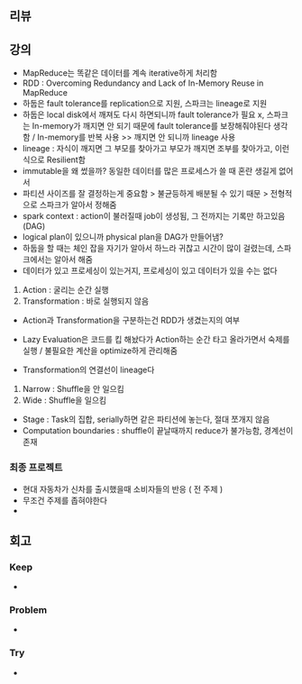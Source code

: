 ## 리뷰

## 강의
- MapReduce는 똑같은 데이터를 계속 iterative하게 처리함
- RDD : Overcoming Redundancy and Lack of In-Memory Reuse in MapReduce
- 하둡은 fault tolerance를 replication으로 지원, 스파크는 lineage로 지원
- 하둡은 local disk에서 깨져도 다시 하면되니까 fault tolerance가 필요 x, 스파크는 In-memory가 깨지면 안 되기 때문에 fault tolerance를 보장해줘야된다 생각함 / In-memory를 반복 사용 >> 깨지면 안 되니까 lineage 사용
- lineage : 자식이 깨지면 그 부모를 찾아가고 부모가 깨지면 조부를 찾아가고, 이런식으로 Resilient함
- immutable을 왜 썼을까? 동일한 데이터를 많은 프로세스가 쓸 때 혼란 생길게 없어서
- 파티션 사이즈를 잘 결정하는게 중요함 > 불균등하게 배분될 수 있기 때문 > 전형적으로 스파크가 알아서 정해줌
- spark context : action이 불러질때 job이 생성됨, 그 전까지는 기록만 하고있음(DAG)
- logical plan이 있으니까 physical plan을 DAG가 만들어냄?
- 하둡을 할 때는 체인 잡을 자기가 알아서 하느라 귀찮고 시간이 많이 걸렸는데, 스파크에서는 알아서 해줌
- 데이터가 있고 프로세싱이 있는거지, 프로세싱이 있고 데이터가 있을 수는 없다
  
1. Action : 굴리는 순간 실행
2. Transformation : 바로 실행되지 않음
- Action과 Transformation을 구분하는건 RDD가 생겼는지의 여부

- Lazy Evaluation은 코드를 킵 해놨다가 Action하는 순간 타고 올라가면서 숙제를 실행 / 불필요한 계산을 optimize하게 관리해줌
- Transformation의 연결선이 lineage다

1. Narrow : Shuffle을 안 일으킴
2. Wide : Shuffle을 일으킴

- Stage : Task의 집합, serially하면 같은 파티션에 놓는다, 절대 쪼개지 않음
- Computation boundaries : shuffle이 끝날때까지 reduce가 불가능함, 경계선이 존재

### 최종 프로젝트
- 현대 자동차가 신차를 출시했을때 소비자들의 반응 ( 전 주제 )
- 무조건 주제를 좁혀야한다
- 



## 회고
  
### Keep
- 

### Problem
-

### Try
- 
